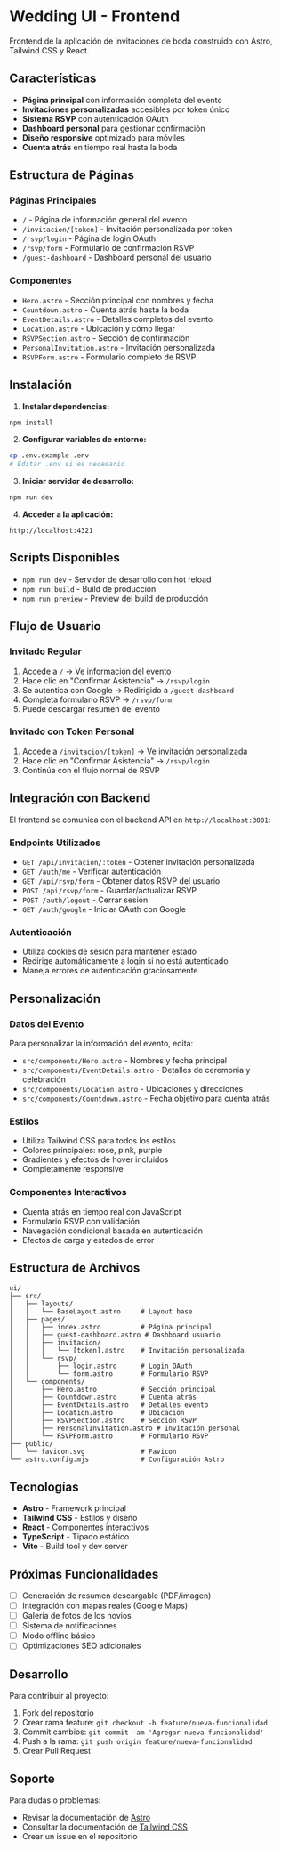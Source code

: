 # Wedding UI - Frontend

Frontend de la aplicación de invitaciones de boda construido con Astro, Tailwind CSS y React.

## Características

- **Página principal** con información completa del evento
- **Invitaciones personalizadas** accesibles por token único
- **Sistema RSVP** con autenticación OAuth
- **Dashboard personal** para gestionar confirmación
- **Diseño responsive** optimizado para móviles
- **Cuenta atrás** en tiempo real hasta la boda

## Estructura de Páginas

### Páginas Principales
- `/` - Página de información general del evento
- `/invitacion/[token]` - Invitación personalizada por token
- `/rsvp/login` - Página de login OAuth
- `/rsvp/form` - Formulario de confirmación RSVP
- `/guest-dashboard` - Dashboard personal del usuario

### Componentes
- `Hero.astro` - Sección principal con nombres y fecha
- `Countdown.astro` - Cuenta atrás hasta la boda
- `EventDetails.astro` - Detalles completos del evento
- `Location.astro` - Ubicación y cómo llegar
- `RSVPSection.astro` - Sección de confirmación
- `PersonalInvitation.astro` - Invitación personalizada
- `RSVPForm.astro` - Formulario completo de RSVP

## Instalación

1. **Instalar dependencias:**
```bash
npm install
```

2. **Configurar variables de entorno:**
```bash
cp .env.example .env
# Editar .env si es necesario
```

3. **Iniciar servidor de desarrollo:**
```bash
npm run dev
```

4. **Acceder a la aplicación:**
```
http://localhost:4321
```

## Scripts Disponibles

- `npm run dev` - Servidor de desarrollo con hot reload
- `npm run build` - Build de producción
- `npm run preview` - Preview del build de producción

## Flujo de Usuario

### Invitado Regular
1. Accede a `/` → Ve información del evento
2. Hace clic en "Confirmar Asistencia" → `/rsvp/login`
3. Se autentica con Google → Redirigido a `/guest-dashboard`
4. Completa formulario RSVP → `/rsvp/form`
5. Puede descargar resumen del evento

### Invitado con Token Personal
1. Accede a `/invitacion/[token]` → Ve invitación personalizada
2. Hace clic en "Confirmar Asistencia" → `/rsvp/login`
3. Continúa con el flujo normal de RSVP

## Integración con Backend

El frontend se comunica con el backend API en `http://localhost:3001`:

### Endpoints Utilizados
- `GET /api/invitacion/:token` - Obtener invitación personalizada
- `GET /auth/me` - Verificar autenticación
- `GET /api/rsvp/form` - Obtener datos RSVP del usuario
- `POST /api/rsvp/form` - Guardar/actualizar RSVP
- `POST /auth/logout` - Cerrar sesión
- `GET /auth/google` - Iniciar OAuth con Google

### Autenticación
- Utiliza cookies de sesión para mantener estado
- Redirige automáticamente a login si no está autenticado
- Maneja errores de autenticación graciosamente

## Personalización

### Datos del Evento
Para personalizar la información del evento, edita:
- `src/components/Hero.astro` - Nombres y fecha principal
- `src/components/EventDetails.astro` - Detalles de ceremonia y celebración
- `src/components/Location.astro` - Ubicaciones y direcciones
- `src/components/Countdown.astro` - Fecha objetivo para cuenta atrás

### Estilos
- Utiliza Tailwind CSS para todos los estilos
- Colores principales: rose, pink, purple
- Gradientes y efectos de hover incluidos
- Completamente responsive

### Componentes Interactivos
- Cuenta atrás en tiempo real con JavaScript
- Formulario RSVP con validación
- Navegación condicional basada en autenticación
- Efectos de carga y estados de error

## Estructura de Archivos

```
ui/
├── src/
│   ├── layouts/
│   │   └── BaseLayout.astro     # Layout base
│   ├── pages/
│   │   ├── index.astro          # Página principal
│   │   ├── guest-dashboard.astro # Dashboard usuario
│   │   ├── invitacion/
│   │   │   └── [token].astro    # Invitación personalizada
│   │   └── rsvp/
│   │       ├── login.astro      # Login OAuth
│   │       └── form.astro       # Formulario RSVP
│   └── components/
│       ├── Hero.astro           # Sección principal
│       ├── Countdown.astro      # Cuenta atrás
│       ├── EventDetails.astro   # Detalles evento
│       ├── Location.astro       # Ubicación
│       ├── RSVPSection.astro    # Sección RSVP
│       ├── PersonalInvitation.astro # Invitación personal
│       └── RSVPForm.astro       # Formulario RSVP
├── public/
│   └── favicon.svg              # Favicon
└── astro.config.mjs             # Configuración Astro
```

## Tecnologías

- **Astro** - Framework principal
- **Tailwind CSS** - Estilos y diseño
- **React** - Componentes interactivos
- **TypeScript** - Tipado estático
- **Vite** - Build tool y dev server

## Próximas Funcionalidades

- [ ] Generación de resumen descargable (PDF/imagen)
- [ ] Integración con mapas reales (Google Maps)
- [ ] Galería de fotos de los novios
- [ ] Sistema de notificaciones
- [ ] Modo offline básico
- [ ] Optimizaciones SEO adicionales

## Desarrollo

Para contribuir al proyecto:

1. Fork del repositorio
2. Crear rama feature: `git checkout -b feature/nueva-funcionalidad`
3. Commit cambios: `git commit -am 'Agregar nueva funcionalidad'`
4. Push a la rama: `git push origin feature/nueva-funcionalidad`
5. Crear Pull Request

## Soporte

Para dudas o problemas:
- Revisar la documentación de [Astro](https://docs.astro.build)
- Consultar la documentación de [Tailwind CSS](https://tailwindcss.com/docs)
- Crear un issue en el repositorio